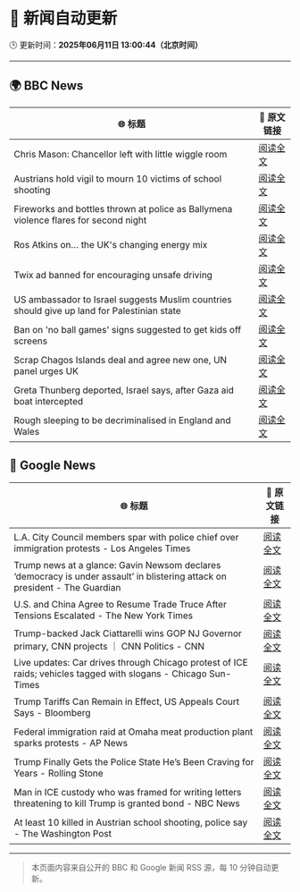 # 🧠 新闻自动更新

🕒 更新时间：**2025年06月11日 13:00:44（北京时间）**

---

## 🌍 BBC News

| 🌐 标题 | 🔗 原文链接 |
|--------|-------------|
| Chris Mason: Chancellor left with little wiggle room | [阅读全文](https://www.bbc.com/news/articles/c9q0rd1x5l5o) |
| Austrians hold vigil to mourn 10 victims of school shooting | [阅读全文](https://www.bbc.com/news/articles/ced27g4e6xwo) |
| Fireworks and bottles thrown at police as Ballymena violence flares for second night | [阅读全文](https://www.bbc.com/news/articles/c0k3le25r8ro) |
| Ros Atkins on… the UK's changing energy mix | [阅读全文](https://www.bbc.com/news/videos/c5yxd7ry2n7o) |
| Twix ad banned for encouraging unsafe driving | [阅读全文](https://www.bbc.com/news/articles/c5y5ez8189lo) |
| US ambassador to Israel suggests Muslim countries should give up land for Palestinian state | [阅读全文](https://www.bbc.com/news/articles/cd628z2nwyvo) |
| Ban on 'no ball games' signs suggested to get kids off screens | [阅读全文](https://www.bbc.com/news/articles/c39xegx41xko) |
| Scrap Chagos Islands deal and agree new one, UN panel urges UK | [阅读全文](https://www.bbc.com/news/articles/cyvmz0q0335o) |
| Greta Thunberg deported, Israel says, after Gaza aid boat intercepted | [阅读全文](https://www.bbc.com/news/articles/c5y264x3nnno) |
| Rough sleeping to be decriminalised in England and Wales | [阅读全文](https://www.bbc.com/news/articles/czdyz848j0no) |

## 📰 Google News

| 🌐 标题 | 🔗 原文链接 |
|--------|-------------|
| L.A. City Council members spar with police chief over immigration protests - Los Angeles Times | [阅读全文](https://news.google.com/rss/articles/CBMiwgFBVV95cUxOZjExaWJscThtZ05PMTdfVEpFNDg2OWxDMXh0QlFmeW5yRWJtLWpDcTlDN3BxWm9HOFB2bTY4aVdpWTRkZXZ3TTJzNkxGRm1FWTdfMWlEMzE2SUpqZFk5MjIxbGtEMjQzd1RDSXQzNXlXNDZGNU1xSHJuVmE0WU1XUzVMazhLSUFyVVpyU3Qyd0V2aXNKcWczQzl0S0YxT1ZtWE5OYmlERHJGdVZRQ0xPS1l0UTM0clN2eV9FSzVORlVqZw?oc=5) |
| Trump news at a glance: Gavin Newsom declares ‘democracy is under assault’ in blistering attack on president - The Guardian | [阅读全文](https://news.google.com/rss/articles/CBMikAFBVV95cUxONEFBTHU1SGVmRTNReU9IMHpBb1UwZWVjSHQwYldrbnhtUW14OXNONGxkLTZiQjhRS25GeXlsN2NRZ2lTVW5WM0w1dnNfSi0wOFBQZmxYT1dxVEhFekdSWlZzQmNaZ0w1am96aUNMVnFnZDlwZ3cyeTZUcEZVQVVsMFo4TEhxNUhnU0NQYjVCMkY?oc=5) |
| U.S. and China Agree to Resume Trade Truce After Tensions Escalated - The New York Times | [阅读全文](https://news.google.com/rss/articles/CBMiggFBVV95cUxNTDd2ZGpVclo3VEVrb1pNUmU5M2ZWRVJzX3c5V0pHLVZQQTFJU3N5VjRXM0NGYktScDVSNU1IU1BxOTdRMU9PS3hNbEp3N1RhX002WGNVN2FyR2tGc2U3czRYclFycFMyV0NBZGowTlNITEFYNU84WWZqMVNoSUlNZll3?oc=5) |
| Trump-backed Jack Ciattarelli wins GOP NJ Governor primary, CNN projects ｜ CNN Politics - CNN | [阅读全文](https://news.google.com/rss/articles/CBMieEFVX3lxTFBQR2JsZVBjT1FnaU1uRFRKSHhOWG9MSlFiX21vcTRVclFmTl9mRmFtam56dHM4d0EzSnlBY05FSm5UQjdpSVdxVzFfT1E2ek1JeUNBM2ItTTA4MzlzYXotNVZkY0ljMzdkOWpPVVBzLURuTGxTUElhYw?oc=5) |
| Live updates: Car drives through Chicago protest of ICE raids; vehicles tagged with slogans - Chicago Sun-Times | [阅读全文](https://news.google.com/rss/articles/CBMidkFVX3lxTE5iQUZWSTRJZDNtTXZ4UjJndk04R1p6TXZJeTFiMlNkOEc1UmNUVDBhQWJKY2JNX244eU5zR0d1S012ZmZBY2ZZeUxtWlc4bGFqUHNVbUVaT3hpTUJ3MnE5SXRuRnk0SDI5dVJrdE5tT2RyOTdGYUE?oc=5) |
| Trump Tariffs Can Remain in Effect, US Appeals Court Says - Bloomberg | [阅读全文](https://news.google.com/rss/articles/CBMisAFBVV95cUxPdTRTM1pNZjBLeW5BUUtpODllVUc5Z1Z5OGtEcHg1bzQ1NVpaQkJOSVJvTTI5MjRXcmlzNzVMOE5yUlN1eWZXLUNudGNPVUhOV3c0UkU4SzRpWThSX3FoYXgtOWVlWVJGS2JRVk9INXdIRHp0Z0ZuS0JlVTZiZVVVWHhoYmx3Y011d28tRGFsLXNIeUpVb1dIcllBNDFtcVdieG95S2p4OVowWndTNl9HTA?oc=5) |
| Federal immigration raid at Omaha meat production plant sparks protests - AP News | [阅读全文](https://news.google.com/rss/articles/CBMinwFBVV95cUxQRmk2YkozLWhZaTNsQ3VFanJTeERuMzEwOHZoUzY5cWFqSm15TW9HLXBoU1pfMllCdDYtMFpXblEzcDBhNDZmeHdVbUFEdDZJMl9JTVlHYkpaencxVXZvT2l4Sl9xYndUUXVtZXNxOFQ4N1hmaWRBZGpKMHVncWZ0RDN1aUt0YzRSdDFmeGw5cncwdWFyakUyZmZyTHdJcFE?oc=5) |
| Trump Finally Gets the Police State He’s Been Craving for Years - Rolling Stone | [阅读全文](https://news.google.com/rss/articles/CBMitgFBVV95cUxNdFZYTDNQSGwycll1UG5Da3EwQ3JkTGx6S0x4a2hncFBXVFFteWgtQ0RURGhhTGo5N0tMNXp0NFBONWNGX0hZNi1QdFprSVYtdUpxUG5jTklHNXFpMGdCd3ZKWkVIb05ORTdTQUlPdjVnSUZSdmJ6VXAwa0VaTFVjQ2wzQVJlWGNUREF0djlBOWpROTlUaHIzcUNNMy1TTkxXcW9Jem1rU0M0QXptczNsTkZVcjFRdw?oc=5) |
| Man in ICE custody who was framed for writing letters threatening to kill Trump is granted bond - NBC News | [阅读全文](https://news.google.com/rss/articles/CBMiugFBVV95cUxQNW9jb3ZaSjM5UjI1Q2UwMTBRdXU0b25TaHFoUXhMRlE4ODFYd2UyT185RFJ6RC1IQUtTd0dXdURqNTZmSXA1Tk9IcHpvZlU3T2NHUHFRUGo3bWtDLURvbF9MMlprdnZKWkpmZENVTVdoM2dDemk4b2lkamR1YzBSRlZIRlBRNlpXdlNUVHZlWFBzRE82VEpkTXRZQ1hPeTJvOU90SHdsTTNMQzNKSHY1TlFhTTFYeWczWUHSAVZBVV95cUxQa0xJZzdhVVlNMXVWaF9xRWlaS01zb3E1bUMwN0NCVnBhUmJOVERHNEtVVV9INWNyVTdWcWJRbzMwc293VER6dXhSTmwzWnEycUNWN05iZw?oc=5) |
| At least 10 killed in Austrian school shooting, police say - The Washington Post | [阅读全文](https://news.google.com/rss/articles/CBMiogFBVV95cUxQYWNCNXZscGRPbENsWVI4cmdneEcwTXg1aENEeXJDM3dBSWhkNTZHb1pmWWZuQTJJYmRwRVJBUlJzeFVYbWg5MzIxZWtSOE93d3dLUTZrbzNMVFM5M0t4MG56YllKY0ZiX0doTndwTjFGemNEcWd6WHhwQ3JWUzBITUZsWU9vZGpyeVJUNTBib1NfaE9NOVBuYjJwcU1UZjJyS3c?oc=5) |

---
> 本页面内容来自公开的 BBC 和 Google 新闻 RSS 源，每 10 分钟自动更新。
